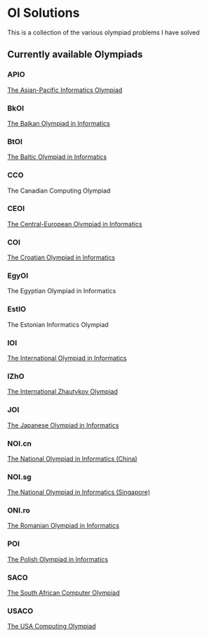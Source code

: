 # OI Solutions

This is a collection of the various olympiad problems I have solved

## Currently available Olympiads

### APIO

[The Asian-Pacific Informatics Olympiad](http://apio-olympiad.org/)

### BkOI

[The Balkan Olympiad in Informatics](https://boi2019.epy.gr/)

### BtOI

[The Baltic Olympiad in Informatics](https://boi2018.progolymp.se/)

### CCO

The Canadian Computing Olympiad

### CEOI

[The Central-European Olympiad in Informatics](http://ceoi.inf.elte.hu/)

### COI

[The Croatian Olympiad in Informatics](http://hsin.hr/)

### EgyOI

The Egyptian Olympiad in Informatics

### EstIO

The Estonian Informatics Olympiad

### IOI

[The International Olympiad in Informatics](https://ioinformatics.org/)

### IZhO

[The International Zhautykov Olympiad](https://izho.kz/)

### JOI

[The Japanese Olympiad in Informatics](https://www.ioi-jp.org/)

### NOI.cn

[The National Olympiad in Informatics (China)](http://www.noi.cn/)

### NOI.sg

[The National Olympiad in Informatics (Singapore)](https://noisg.comp.nus.edu.sg/noi/)

### ONI.ro

[The Romanian Olympiad in Informatics](https://infoarena.ro/)

### POI

[The Polish Olympiad in Informatics](https://oi.edu.pl/)

### SACO

[The South African Computer Olympiad](https://olympiad.org.za/)

### USACO

[The USA Computing Olympiad](http://usaco.org/)
